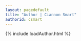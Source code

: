 ```yaml
---
layout: pagedefault
title: "Author | Ciannon Smart"
authorid: csmart
---
```

{% include loadAuthor.html %}